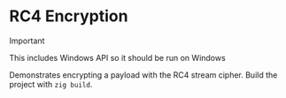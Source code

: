 # RC4 Encryption

> [!IMPORTANT]
> This includes Windows API so it should be run on Windows

Demonstrates encrypting a payload with the RC4 stream cipher. Build the project with `zig build`.

